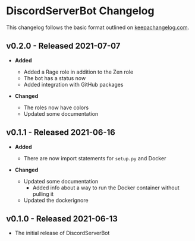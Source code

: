 # DiscordServerBot Changelog

This changelog follows the basic format outlined on [keepachangelog.com](https://keepachangelog.com/en/1.0.0).

## v0.2.0 - Released 2021-07-07

* **Added**
  * Added a Rage role in addition to the Zen role
  * The bot has a status now
  * Added integration with GitHub packages

* **Changed**
  * The roles now have colors
  * Updated some documentation

## v0.1.1 - Released 2021-06-16

* **Added**
  * There are now import statements for `setup.py` and Docker

* **Changed**
  * Updated some documentation
    * Added info about a way to run the Docker container without pulling it
  * Updated the dockerignore

## v0.1.0 - Released 2021-06-13

* The initial release of DiscordServerBot
